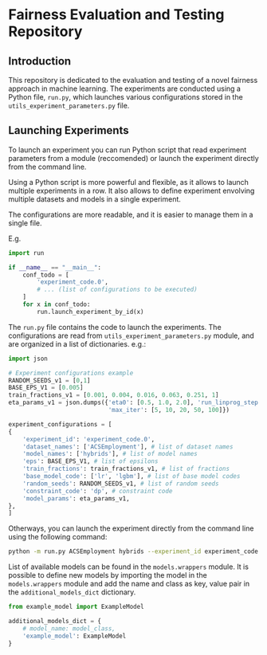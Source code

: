 # Fairness Evaluation and Testing Repository

## Introduction

This repository is dedicated to the evaluation and testing of a novel fairness approach in machine learning. The experiments are conducted using a Python file, `run.py`, which launches various configurations stored in the `utils_experiment_parameters.py` file.

## Launching Experiments

To launch an experiment you can run Python script that read experiment parameters from a module (reccomended) or launch the experiment directly from the command line.

Using a Python script is more powerful and flexible, as it allows to launch multiple experiments in a row.
It also allows to define experiment envolving multiple datasets and models in a single experiment.

[//]: # (It allows to use variables to avoid code duplication, and to define the configurations in a single file.)
The configurations are more readable, and it is easier to manage them in a single file.


E.g.
```python
import run

if __name__ == "__main__":
    conf_todo = [
        'experiment_code.0',
        # ... (list of configurations to be executed)
    ]
    for x in conf_todo:
        run.launch_experiment_by_id(x)

```
The `run.py` file contains the code to launch the experiments.
The configurations are read from `utils_experiment_parameters.py` module, and are organized in a list of dictionaries.
e.g.:
```python
import json

# Experiment configurations example
RANDOM_SEEDS_v1 = [0,1]
BASE_EPS_V1 = [0.005]
train_fractions_v1 = [0.001, 0.004, 0.016, 0.063, 0.251, 1]
eta_params_v1 = json.dumps({'eta0': [0.5, 1.0, 2.0], 'run_linprog_step': [False],
                            'max_iter': [5, 10, 20, 50, 100]})

experiment_configurations = [
{
    'experiment_id': 'experiment_code.0', 
    'dataset_names': ['ACSEmployment'], # list of dataset names
    'model_names': ['hybrids'], # list of model names
    'eps': BASE_EPS_V1, # list of epsilons
    'train_fractions': train_fractions_v1, # list of fractions     
    'base_model_code': ['lr', 'lgbm'], # list of base model codes
    'random_seeds': RANDOM_SEEDS_v1, # list of random seeds
    'constraint_code': 'dp', # constraint code
    'model_params': eta_params_v1,
},
]
```

Otherways, you can launch the experiment directly from the command line using the following command:

```bash
python -m run.py ACSEmployment hybrids --experiment_id experiment_code.0 --eps 0.005 --train_fractions 0.001 0.004 0.016 0.063 0.251 1 --random_seeds 0 1 --constraint_code dp --model_params {"eta0": [0.5, 1.0, 2.0], "run_linprog_step": [false], "max_iter": [5, 10, 20, 50, 100]} --base_model_code lr
```

List of available models can be found in the `models.wrappers` module.
It is possible to define new models by importing the model in the `models.wrappers` module and add the name and class as key, value pair in the `additional_models_dict` dictionary.

```python
from example_model import ExampleModel

additional_models_dict = {
    # model_name: model_class,
    'example_model': ExampleModel
}

```






[//]: # ()
[//]: # (# Scalable Fairlearn)

[//]: # ()
[//]: # ()
[//]: # (## Example Runs)

[//]: # ()
[//]: # (#### Synth)

[//]: # (```)

[//]: # (time stdbuf -oL python run.py synth hybrids --eps=0.05 -n=10000 -f=3 -t=0.5 -t0=0.3 -t1=0.6 -v=1 --test_ratio=0.3 --sample_seeds=0,1,2,3,4,5,6,7,8,9 --train_fractions=0.016 --grid-fraction=0.5)

[//]: # (```)

[//]: # ()
[//]: # (```)

[//]: # (time stdbuf -oL python run.py synth hybrids --eps=0.05 -n=1000000 -f=3 -t=0.5 -t0=0.3 -t1=0.6 -v=1 --test_ratio=0.3 --sample_seeds=0,1,2,3,4,5,6,7,8,9 --train_fractions=0.016 --grid-fraction=0.5)

[//]: # (```)

[//]: # ()
[//]: # (##### Unmitigated)

[//]: # (```)

[//]: # (time stdbuf -oL python run.py synth unmitigated -n=10000 -f=3 -t=0.5 -t0=0.3 -t1=0.6 -v=1 --test_ratio=0.3)

[//]: # (```)

[//]: # ()
[//]: # (##### Fairlearn)

[//]: # (```)

[//]: # (time stdbuf -oL python run.py synth fairlearn --eps=0.05 -f=3 -t=0.5 -t0=0.3 -t1=0.6 -v=1 --test_ratio=0.3 -n=10000)

[//]: # (```)

[//]: # (```)

[//]: # (time stdbuf -oL python run.py synth fairlearn --eps=0.05 -f=3 -t=0.5 -t0=0.3 -t1=0.6 -v=1 --test_ratio=0.3 -n=1000000)

[//]: # (```)

[//]: # ()
[//]: # ()
[//]: # (#### Adult)

[//]: # (```)

[//]: # (time stdbuf -oL python run.py adult unmitigated)

[//]: # (```)

[//]: # ()
[//]: # ()
[//]: # (```)

[//]: # (time stdbuf -oL python run.py adult fairlearn --eps=0.05)

[//]: # (```)

[//]: # (```)

[//]: # (time stdbuf -oL python run.py adult hybrids --eps=0.05 --sample_seeds=0,1,2,3,4,5,6,7,8,9 --train_fractions=0.001,0.004,0.016,0.063,0.251,1 --grid-fraction=0.5)

[//]: # (```)

[//]: # ()
[//]: # ()
[//]: # ()
[//]: # ()
[//]: # (## TODOs)

[//]: # ()
[//]: # (### Complete Hybrid Method)

[//]: # (* Single hybrid method that gets the best of all hybrid methods we have)

[//]: # (* Show that it works on both train and test data)

[//]: # ()
[//]: # (### Scaling experiments)

[//]: # (* Show running time savings when dataset is very large &#40;use synthetic data&#41;)

[//]: # (* Also try logistic regression on large image dataset)

[//]: # ()
[//]: # (### Multiple datasets)

[//]: # (* Show it works on three datasets)

[//]: # (* Try logistic regression on large image dataset)

[//]: # ()
[//]: # (### Increasing number of attributes)

[//]: # (* Decide if we can do that experiment...)

[//]: # ()
[//]: # (### Other things)

[//]: # (* How to subsample for the scalability plot to ensure + and - points are treated equally &#40;stratified data sampling?&#41;)
